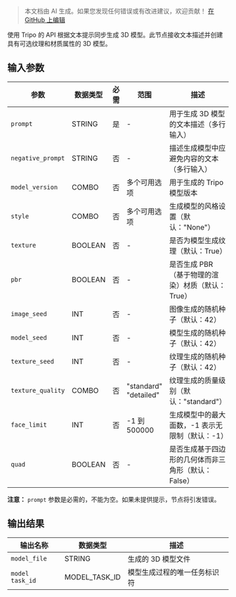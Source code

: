 > 本文档由 AI 生成。如果您发现任何错误或有改进建议，欢迎贡献！ [在 GitHub 上编辑](https://github.com/Comfy-Org/embedded-docs/blob/main/comfyui_embedded_docs/docs/TripoTextToModelNode/zh.md)

使用 Tripo 的 API 根据文本提示同步生成 3D 模型。此节点接收文本描述并创建具有可选纹理和材质属性的 3D 模型。

## 输入参数

| 参数 | 数据类型 | 必需 | 范围 | 描述 |
|-----------|-----------|----------|-------|-------------|
| `prompt` | STRING | 是 | - | 用于生成 3D 模型的文本描述（多行输入） |
| `negative_prompt` | STRING | 否 | - | 描述生成模型中应避免内容的文本（多行输入） |
| `model_version` | COMBO | 否 | 多个可用选项 | 用于生成的 Tripo 模型版本 |
| `style` | COMBO | 否 | 多个可用选项 | 生成模型的风格设置（默认："None"） |
| `texture` | BOOLEAN | 否 | - | 是否为模型生成纹理（默认：True） |
| `pbr` | BOOLEAN | 否 | - | 是否生成 PBR（基于物理的渲染）材质（默认：True） |
| `image_seed` | INT | 否 | - | 图像生成的随机种子（默认：42） |
| `model_seed` | INT | 否 | - | 模型生成的随机种子（默认：42） |
| `texture_seed` | INT | 否 | - | 纹理生成的随机种子（默认：42） |
| `texture_quality` | COMBO | 否 | "standard"<br>"detailed" | 纹理生成的质量级别（默认："standard"） |
| `face_limit` | INT | 否 | -1 到 500000 | 生成模型中的最大面数，-1 表示无限制（默认：-1） |
| `quad` | BOOLEAN | 否 | - | 是否生成基于四边形的几何体而非三角形（默认：False） |

**注意：** `prompt` 参数是必需的，不能为空。如果未提供提示，节点将引发错误。

## 输出结果

| 输出名称 | 数据类型 | 描述 |
|-------------|-----------|-------------|
| `model_file` | STRING | 生成的 3D 模型文件 |
| `model task_id` | MODEL_TASK_ID | 模型生成过程的唯一任务标识符 |
